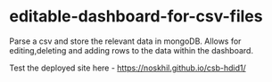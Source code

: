 # editable-dashboard-for-csv-files
Parse  a csv and store the relevant data in mongoDB. Allows for editing,deleting and adding rows to the data within the dashboard.

Test the deployed site here - https://noskhil.github.io/csb-hdid1/
